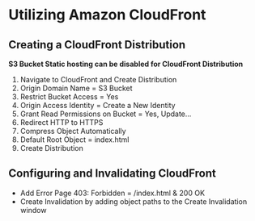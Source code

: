 # Utilizing Amazon CloudFront

## Creating a CloudFront Distribution

**S3 Bucket Static hosting can be disabled for CloudFront Distribution**
1. Navigate to CloudFront and Create Distribution
1. Origin Domain Name = S3 Bucket
1. Restrict Bucket Access = Yes
1. Origin Access Identity = Create a New Identity
1. Grant Read Permissions on Bucket = Yes, Update...
1. Redirect HTTP to HTTPS
1. Compress Object Automatically
1. Default Root Object = index.html
1. Create Distribution

## Configuring and Invalidating CloudFront
- Add Error Page 403: Forbidden = /index.html & 200 OK
- Create Invalidation by adding object paths to the Create Invalidation window
